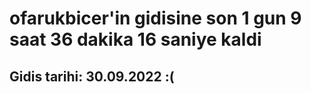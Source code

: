# ofarukbicer'in gidisine son 1 gun 9 saat 36 dakika 16 saniye kaldi

## Gidis tarihi: 30.09.2022 :(
